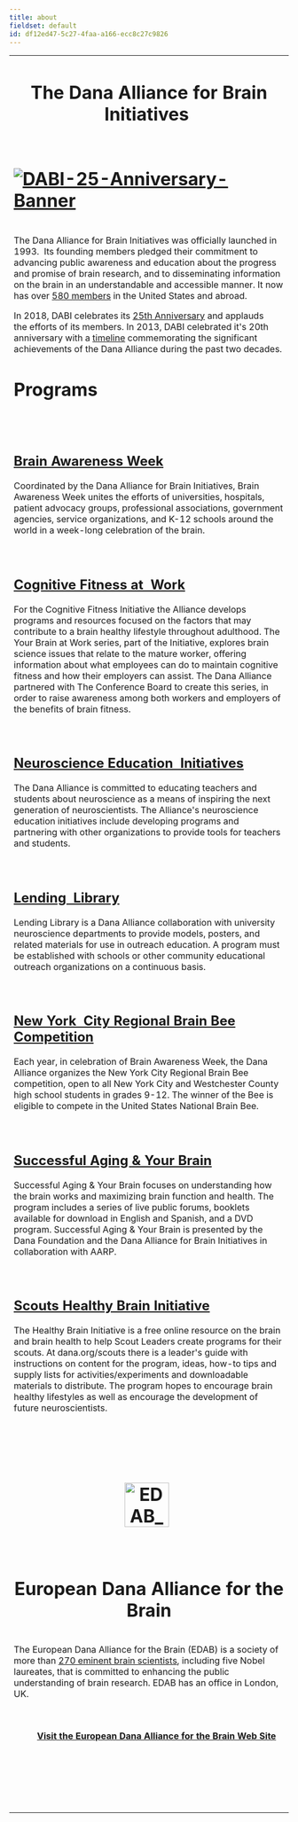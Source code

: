 ```yaml
---
title: about
fieldset: default
id: df12ed47-5c27-4faa-a166-ecc8c27c9826
---
```

<div id="ctl00_ContentPlaceHolder1_cntMainContent"> <table> <tbody> <tr> <td><h1 align="center">The Dana Alliance for Brain Initiatives<span style="text-align: left;">&nbsp;<br><br>&nbsp;&nbsp;<a href="https://danablog.org/2018/04/27/the-dana-alliance-for-brain-initiatives-celebrates-its-25th-anniversary/" title="DABI-25-Anniversary-Banner"><img src="/uploadedImages/Images/Content/DABI_25_Anniversary-Banner.png" alt="DABI-25-Anniversary-Banner" title="DABI-25-Anniversary-Banner" border="0"></a></span></h1> <p align="left"><br>The&nbsp;Dana Alliance for Brain Initiatives was officially launched in 1993.&nbsp; Its&nbsp;founding members pledged their commitment to advancing public awareness and education about the progress and promise of brain research, and to disseminating information on the brain in an understandable and accessible manner. It now has over <span><a href="/uploadedFiles/Pdfs/Dana-Alliance-Members-July2018.pdf" title="Dana-Alliance-Members-April2018">580 members</a></span>&nbsp;in the United States and abroad.</p> <p align="left"> In 2018, DABI celebrates its <a href="https://danablog.org/2018/04/27/the-dana-alliance-for-brain-initiatives-celebrates-its-25th-anniversary/" title="25th Anniversary">25th Anniversary</a> and applauds the&nbsp;efforts&nbsp;of&nbsp;its members. In 2013, DABI celebrated it's 20th anniversary with a <a href="/WorkArea/DownloadAsset.aspx?id=80073" title="DABI 20th Anniversary Timeline">timeline</a> commemorating the significant achievements of the Dana Alliance during the past two decades. </p> <h1 class="listing">Programs</h1> <div class="listing">&nbsp;</div> <div class="listing">&nbsp;</div> <div class="item"><h2><a href="/baw" title="Brain Awareness Week">Brain Awareness Week</a></h2> Coordinated by the Dana Alliance for Brain Initiatives, Brain Awareness Week unites the efforts of universities, hospitals, patient advocacy groups, professional associations, government agencies, service organizations, and K-12 schools around the world in a week-long celebration of the brain. <div class="clear">&nbsp;</div> </div> <div class="listing">&nbsp;</div> <div class="item"><h2><a href="/About/Programs/Cognitive_Fitness_Initiative/" title="Cognitive Fitness Initiative">Cognitive Fitness at&nbsp; Work</a></h2> For the Cognitive Fitness Initiative the Alliance develops programs and resources focused on the factors that may contribute to a brain healthy lifestyle throughout adulthood. The Your Brain at Work series, part of the Initiative, explores brain science issues that relate to the mature worker, offering information about what employees can do to maintain cognitive fitness and how their employers can assist. The Dana Alliance partnered with The Conference Board to create this series, in order to raise awareness among both workers and employers of the benefits of brain fitness. <div class="clear">&nbsp;</div> </div> <div class="item"><br><h2><a href="/Neuroscience_Education_Initiatives/" title="Neuroscience Education Initiatives">Neuroscience Education&nbsp; Initiatives</a></h2> The Dana Alliance is committed to educating teachers and students about neuroscience as a means of inspiring the next generation of neuroscientists. The Alliance's neuroscience education initiatives include developing programs and partnering with other organizations to provide tools for teachers and students. <br><br><div class="clear">&nbsp;</div> </div> <h2><a href="/About/Programs/Lending_Library/" title="Lending Library">Lending&nbsp; Library</a></h2> Lending Library is a Dana Alliance collaboration with university neuroscience departments to provide models, posters, and related materials for use in outreach education. A program must be established with schools or other community educational outreach organizations on a continuous basis.&nbsp;<a href="/About/Programs/Lending_Library/" title="Lending Library"></a>&nbsp;<br><br><br><h2><a href="http://www.dana.org/danaalliances/programs/nycbrainbee/">New York&nbsp; City Regional Brain Bee Competition</a>&nbsp;</h2> <div class="item"> Each year, in celebration of Brain Awareness Week, the Dana Alliance organizes the New York City Regional Brain Bee competition, open to all New York City and Westchester County high school students in grades 9-12. The winner of the Bee is eligible to compete in the United States National Brain Bee.</div> <div class="item"><br>&nbsp;<span style="line-height: 0;">&nbsp;</span></div> <div class="item"><h2><a title="Successful Aging &amp;amp; Your Brain" href="/Publications/StayingSharp/">Successful Aging &amp; Your Brain</a></h2> Successful Aging &amp; Your Brain focuses on understanding how the brain works and maximizing brain function and health. The program includes a series of live public forums, booklets available for download in English and Spanish, and a DVD program. Successful Aging &amp; Your Brain is presented by the Dana Foundation and the Dana Alliance for Brain Initiatives in collaboration with AARP. <div class="clear">&nbsp;</div> </div> <div class="listing">&nbsp;</div> <h2><a title="Scouts Healthy Brain Initiative" href="http://dana.org/Publications/Scouts/">Scouts Healthy Brain Initiative</a></h2> <div class="item">The Healthy Brain Initiative is a free online resource on the brain and brain health to help Scout Leaders create programs for their scouts. At dana.org/scouts there is a leader's guide with instructions on content for the program, ideas, how-to tips and supply lists for activities/experiments and downloadable materials to distribute. The program hopes to encourage brain healthy lifestyles as well as encourage the development of future neuroscientists.</div> <div class="listing">&nbsp;<span style="line-height: 0;">&nbsp;&nbsp;</span></div> <div class="listing">&nbsp;</div> <div class="divider">&nbsp;</div> <div class="listing">&nbsp;</div> <div id="ctl00_cColumn_HtmlContentBlock3_ContentBlock"><h1 align="center"><img src="/uploadedImages/Images/Logos_and_icons/logo_edab.gif?n=4856" alt="EDAB_Logo" title="EDAB_Logo" width="80" height="80">&nbsp;<br>&nbsp;</h1> <h1 align="center">European Dana Alliance for the Brain</h1> <br><div align="left">The European Dana Alliance for the Brain (EDAB) is a society of more than <a href="/uploadedFiles/Pdfs/EDAB-July-2018.pdf" title="EDAB-April-2018">270 eminent brain scientists</a>, including five Nobel laureates, that is committed to enhancing the public understanding of brain research. EDAB has an office in London, UK.</div> <div align="left">&nbsp;<br>&nbsp;<ul class="linkList"> <li style="list-style-type: none;"><div align="center"><strong>&nbsp;<a target="_blank" href="/About/EDAB/" title="EDAB Web Site">Visit the European Dana Alliance for the Brain Web Site</a>&nbsp;</strong></div> </li> </ul> &nbsp;</div> </div> <p>&nbsp;</p> <p>&nbsp;</p> </td> </tr> </tbody> </table> </div>